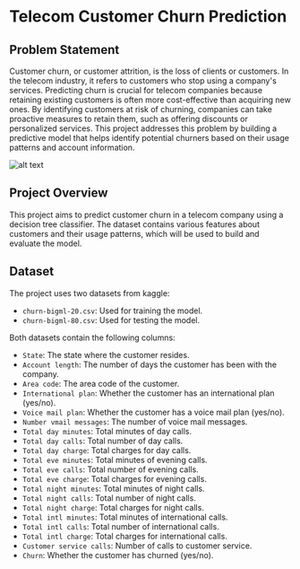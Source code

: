 # Telecom Customer Churn Prediction

## Problem Statement

Customer churn, or customer attrition, is the loss of clients or customers. In the telecom industry, it refers to customers who stop using a company's services. Predicting churn is crucial for telecom companies because retaining existing customers is often more cost-effective than acquiring new ones. By identifying customers at risk of churning, companies can take proactive measures to retain them, such as offering discounts or personalized services. This project addresses this problem by building a predictive model that helps identify potential churners based on their usage patterns and account information.

![alt text]([http://url/to/img.png](https://soloway.tech/wp-content/uploads/2023/06/Churn-prediction.png))

## Project Overview

This project aims to predict customer churn in a telecom company using a decision tree classifier. The dataset contains various features about customers and their usage patterns, which will be used to build and evaluate the model.

## Dataset

The project uses two datasets from kaggle:

- `churn-bigml-20.csv`: Used for training the model.
- `churn-bigml-80.csv`: Used for testing the model.

Both datasets contain the following columns:

- `State`: The state where the customer resides.
- `Account length`: The number of days the customer has been with the company.
- `Area code`: The area code of the customer.
- `International plan`: Whether the customer has an international plan (yes/no).
- `Voice mail plan`: Whether the customer has a voice mail plan (yes/no).
- `Number vmail messages`: The number of voice mail messages.
- `Total day minutes`: Total minutes of day calls.
- `Total day calls`: Total number of day calls.
- `Total day charge`: Total charges for day calls.
- `Total eve minutes`: Total minutes of evening calls.
- `Total eve calls`: Total number of evening calls.
- `Total eve charge`: Total charges for evening calls.
- `Total night minutes`: Total minutes of night calls.
- `Total night calls`: Total number of night calls.
- `Total night charge`: Total charges for night calls.
- `Total intl minutes`: Total minutes of international calls.
- `Total intl calls`: Total number of international calls.
- `Total intl charge`: Total charges for international calls.
- `Customer service calls`: Number of calls to customer service.
- `Churn`: Whether the customer has churned (yes/no).
